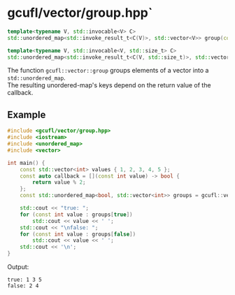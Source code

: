 # gcufl/vector/group.hpp`
```cpp
template<typename V, std::invocable<V> C>
std::unordered_map<std::invoke_result_t<C(V)>, std::vector<V>> group(const std::vector<V>& values, const C& callback) noexcept;
```
```cpp
template<typename V, std::invocable<V, std::size_t> C>
std::unordered_map<std::invoke_result_t<C(V, std::size_t)>, std::vector<V>> group(const std::vector<V>& values, const C& callback) noexcept;
```
The function `gcufl::vector::group` groups elements of a vector into a `std::unordered_map`.
<br/>
The resulting unordered-map's keys depend on the return value of the callback.
## Example
```cpp
#include <gcufl/vector/group.hpp>
#include <iostream>
#include <unordered_map>
#include <vector>

int main() {
	const std::vector<int> values { 1, 2, 3, 4, 5 };
	const auto callback = [](const int value) -> bool {
		return value % 2;
	};
	const std::unordered_map<bool, std::vector<int>> groups = gcufl::vector::group(values, callback);

	std::cout << "true: ";
	for (const int value : groups[true])
		std::cout << value << ' ';
	std::cout << "\nfalse: ";
	for (const int value : groups[false])
		std::cout << value << ' ';
	std::cout << '\n';
}
```
Output:
```
true: 1 3 5
false: 2 4
```

